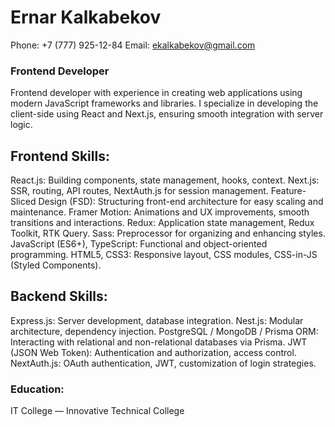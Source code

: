 # Ernar Kalkabekov
Phone: +7 (777) 925-12-84
Email: ekalkabekov@gmail.com

### Frontend Developer
Frontend developer with experience in creating web applications using modern JavaScript frameworks and libraries. I specialize in developing the client-side using React and Next.js, ensuring smooth integration with server logic.

## Frontend Skills:
React.js: Building components, state management, hooks, context.
Next.js: SSR, routing, API routes, NextAuth.js for session management.
Feature-Sliced Design (FSD): Structuring front-end architecture for easy scaling and maintenance.
Framer Motion: Animations and UX improvements, smooth transitions and interactions.
Redux: Application state management, Redux Toolkit, RTK Query.
Sass: Preprocessor for organizing and enhancing styles.
JavaScript (ES6+), TypeScript: Functional and object-oriented programming.
HTML5, CSS3: Responsive layout, CSS modules, CSS-in-JS (Styled Components).

## Backend Skills:
Express.js: Server development, database integration.
Nest.js: Modular architecture, dependency injection.
PostgreSQL / MongoDB / Prisma ORM: Interacting with relational and non-relational databases via Prisma.
JWT (JSON Web Token): Authentication and authorization, access control.
NextAuth.js: OAuth authentication, JWT, customization of login strategies.

### Education:
IT College — Innovative Technical College
